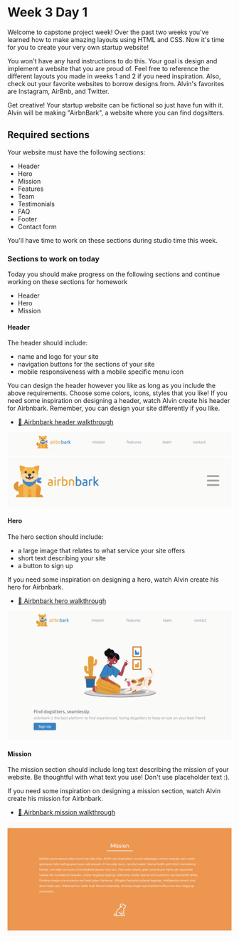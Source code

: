 # Week 3 Day 1

Welcome to capstone project week! Over the past two weeks you've learned how to make amazing layouts
using HTML and CSS. Now it's time for you to create your very own startup website!

You won't have any hard instructions to do this. Your goal is design and implement a website that
you are proud of. Feel free to reference the different layouts you made in weeks 1 and 2 if you need
inspiration. Also, check out your favorite websites to borrow designs from. Alvin's favorites are
Instagram, AirBnb, and Twitter.

Get creative! Your startup website can be fictional so just have fun with it. Alvin will be making
"AirbnBark", a website where you can find dogsitters.

## Required sections

Your website must have the following sections:

- Header
- Hero
- Mission
- Features
- Team
- Testimonials
- FAQ
- Footer
- Contact form

You'll have time to work on these sections during studio time this week.

### Sections to work on today

Today you should make progress on the following sections and continue working on these sections for
homework

- Header
- Hero
- Mission

#### Header

The header should include:

- name and logo for your site
- navigation buttons for the sections of your site
- mobile responsiveness with a mobile specific menu icon

You can design the header however you like as long as you include the above requirements. Choose
some colors, icons, styles that you like! If you need some inspiration on designing a header, watch
Alvin create his header for Airbnbark. Remember, you can design your site differently if you like.

- [🎥 Airbnbark header walkthrough](https://vimeo.com/714787571)

![header](./images/header.png)
![header_mobile](./images/header_mobile.png)

#### Hero 

The hero section should include:

- a large image that relates to what service your site offers
- short text describing your site
- a button to sign up

If you need some inspiration on designing a hero, watch Alvin create his hero for Airbnbark.

- [🎥 Airbnbark hero walkthrough](https://vimeo.com/714787346)

![hero](./images/hero.png)


#### Mission

The mission section should include long text describing the mission of your website. Be thoughtful with what text you use! Don't use placeholder text :).

If you need some inspiration on designing a mission section, watch Alvin create his mission for Airbnbark.

- [🎥 Airbnbark mission walkthrough](https://vimeo.com/714995016)

![mission](./images/mission.png)